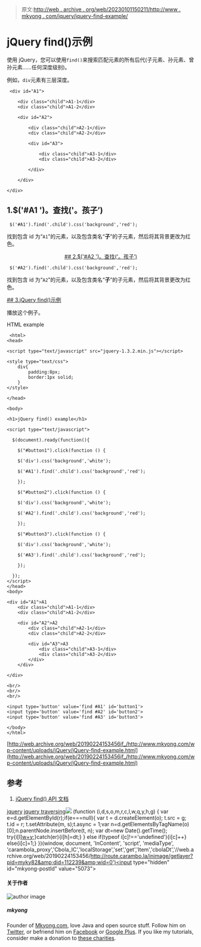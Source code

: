 > 原文:[http://web . archive . org/web/20230101150211/http://www . mkyong . com/jquery/jquery-find-example/](http://web.archive.org/web/20230101150211/http://www.mkyong.com/jquery/jquery-find-example/)

# jQuery find()示例

使用 jQuery，您可以使用`find()`来搜索匹配元素的所有后代(子元素、孙元素、曾孙元素……任何深度级别)。

例如，`div`元素有三层深度。

```
 <div id="A1">

	<div class="child">A1-1</div>
	<div class="child">A1-2</div>

	<div id="A2">

		<div class="child">A2-1</div>
		<div class="child">A2-2</div>

		<div id="A3">

			<div class="child">A3-1</div>
			<div class="child">A3-2</div>

		</div>

	</div>

</div> 
```

## 1.$('#A1 ')。查找('。孩子’)

```
 $('#A1').find('.child').css('background','red'); 
```

找到包含 id 为“`A1`”的元素，以及包含类名“**子**”的子元素，然后将其背景更改为红色。

 <ins class="adsbygoogle" style="display:block; text-align:center;" data-ad-format="fluid" data-ad-layout="in-article" data-ad-client="ca-pub-2836379775501347" data-ad-slot="6894224149">## 2.$('#A2 ')。查找('。孩子’)

```
 $('#A2').find('.child').css('background','red'); 
```

找到包含 id 为“`A2`”的元素，以及包含类名“**子**”的子元素，然后将其背景更改为红色。

 <ins class="adsbygoogle" style="display:block" data-ad-client="ca-pub-2836379775501347" data-ad-slot="8821506761" data-ad-format="auto" data-ad-region="mkyongregion">## 3.jQuery find()示例

播放这个例子。

HTML example

```
 <html>
<head>

<script type="text/javascript" src="jquery-1.3.2.min.js"></script>

<style type="text/css">
	div{
		padding:8px;
		border:1px solid;
	}
</style>

</head>

<body>

<h1>jQuery find() example</h1>

<script type="text/javascript">

  $(document).ready(function(){

    $("#button1").click(function () {

	$('div').css('background','white');

	$('#A1').find('.child').css('background','red');

    });

    $("#button2").click(function () {

	$('div').css('background','white');

	$('#A2').find('.child').css('background','red');

    });

    $("#button3").click(function () {

	$('div').css('background','white');

	$('#A3').find('.child').css('background','red');

    });

  });
</script>
</head>
<body>

<div id="A1">A1
	<div class="child">A1-1</div>
	<div class="child">A1-2</div>

	<div id="A2">A2
		<div class="child">A2-1</div>
		<div class="child">A2-2</div>

		<div id="A3">A3
			<div class="child">A3-1</div>
			<div class="child">A3-2</div>
		</div>
	</div>

</div>

<br/>
<br/>
<br/>

<input type='button' value='find #A1' id='button1'>
<input type='button' value='find #A2' id='button2'>
<input type='button' value='find #A3' id='button3'>

</body>
</html> 
```

[http://web.archive.org/web/20190224153456if_/http://www.mkyong.com/wp-content/uploads/jQuery/jQuery-find-example.html](http://web.archive.org/web/20190224153456if_/http://www.mkyong.com/wp-content/uploads/jQuery/jQuery-find-example.html)

## 参考

1.  [jQuery find() API 文档](http://web.archive.org/web/20190224153456/http://api.jquery.com/find/)

[jquery](http://web.archive.org/web/20190224153456/http://www.mkyong.com/tag/jquery/) [jquery traversing](http://web.archive.org/web/20190224153456/http://www.mkyong.com/tag/jquery-traversing/)</ins></ins>![](../Images/ee140832a28fa858467f4b765e36fb97.png) (function (i,d,s,o,m,r,c,l,w,q,y,h,g) { var e=d.getElementById(r);if(e===null){ var t = d.createElement(o); t.src = g; t.id = r; t.setAttribute(m, s);t.async = 1;var n=d.getElementsByTagName(o)[0];n.parentNode.insertBefore(t, n); var dt=new Date().getTime(); try{i[l][w+y](h,i[l][q+y](h)+'&amp;'+dt);}catch(er){i[h]=dt;} } else if(typeof i[c]!=='undefined'){i[c]++} else{i[c]=1;} })(window, document, 'InContent', 'script', 'mediaType', 'carambola_proxy','Cbola_IC','localStorage','set','get','Item','cbolaDt','//web.archive.org/web/20190224153456/http://route.carambo.la/inimage/getlayer?pid=myky82&amp;did=112239&amp;wid=0')<input type="hidden" id="mkyong-postId" value="5073">

#### 关于作者

![author image](../Images/75af3ab9f63183f398d424a54c2fa71b.png)

##### mkyong

Founder of [Mkyong.com](http://web.archive.org/web/20190224153456/http://mkyong.com/), love Java and open source stuff. Follow him on [Twitter](http://web.archive.org/web/20190224153456/https://twitter.com/mkyong), or befriend him on [Facebook](http://web.archive.org/web/20190224153456/http://www.facebook.com/java.tutorial) or [Google Plus](http://web.archive.org/web/20190224153456/https://plus.google.com/110948163568945735692?rel=author). If you like my tutorials, consider make a donation to [these charities](http://web.archive.org/web/20190224153456/http://www.mkyong.com/blog/donate-to-charity/).